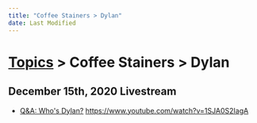 ```yaml
---
title: "Coffee Stainers > Dylan"
date: Last Modified
---
```

# [Topics](../../topics.md) > Coffee Stainers > Dylan

## December 15th, 2020 Livestream
* [Q&A: Who's Dylan?](../../transcriptions/yt-1SJA0S2IagA.md) https://www.youtube.com/watch?v=1SJA0S2IagA
